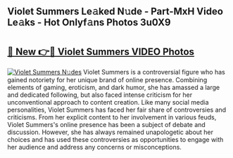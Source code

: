 ## Violet Summers Le𝚊ked N𝚞de - Part-MxH Video Le𝚊ks - Hot Onlyf𝚊ns Photos 3u0X9

# <h2><a href="http://ab2431.deff.icu/?id=Violet+Summers">🔗 New 👉🔴 Violet Summers VIDEO Photos</a></h2>

[![Violet Summers N𝚞des](https://i.imgur.com/rIISA9y.gif)](http://ab2431.deff.icu/?id=Violet+Summers)
Violet Summers is a controversial figure who has gained notoriety for her unique brand of online presence. Combining elements of gaming, eroticism, and dark humor, she has amassed a large and dedicated following, but also faced intense criticism for her unconventional approach to content creation. Like many social media personalities, Violet Summers has faced her fair share of controversies and criticisms. From her explicit content to her involvement in various feuds, Violet Summers's online presence has been a subject of debate and discussion. However, she has always remained unapologetic about her choices and has used these controversies as opportunities to engage with her audience and address any concerns or misconceptions.
